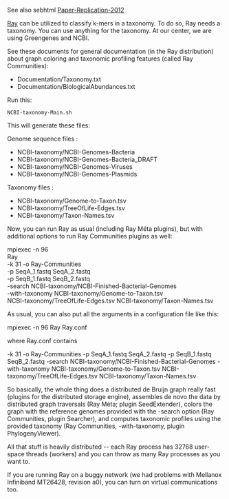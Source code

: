 
See also sebhtml [Paper-Replication-2012](https://github.com/sebhtml/Paper-Replication-2012)

[Ray](https://github.com/sebhtml/ray) can be utilized to classify k-mers in a taxonomy. To do so,
Ray needs a taxonomy. You can use anything for the taxonomy.
At our center, we are using Greengenes and NCBI.

See these documents for general documentation (in the Ray distribution)
 about graph coloring and taxonomic profiling
features (called Ray Communities):

- Documentation/Taxonomy.txt
- Documentation/BiologicalAbundances.txt


Run this:

	NCBI-taxonomy-Main.sh

This will generate these files:

Genome sequence files :
* NCBI-taxonomy/NCBI-Genomes-Bacteria
* NCBI-taxonomy/NCBI-Genomes-Bacteria_DRAFT
* NCBI-taxonomy/NCBI-Genomes-Viruses
* NCBI-taxonomy/NCBI-Genomes-Plasmids

Taxonomy files :
* NCBI-taxonomy/Genome-to-Taxon.tsv
* NCBI-taxonomy/TreeOfLife-Edges.tsv
* NCBI-taxonomy/Taxon-Names.tsv


Now, you can run Ray as usual (including Ray Méta plugins), but with
additional options to run Ray Communities plugins as well:

mpiexec -n 96 \
Ray \
-k 31 -o Ray-Communities \
-p SeqA_1.fastq SeqA_2.fastq \
-p SeqB_1.fastq SeqB_2.fastq \
-search NCBI-taxonomy/NCBI-Finished-Bacterial-Genomes \
-with-taxonomy NCBI-taxonomy/Genome-to-Taxon.tsv \
NCBI-taxonomy/TreeOfLife-Edges.tsv NCBI-taxonomy/Taxon-Names.tsv


As usual, you can also put all the arguments in a configuration file like this:

mpiexec -n 96 Ray Ray.conf

where Ray.conf contains

-k 31 -o Ray-Communities
-p SeqA_1.fastq SeqA_2.fastq
-p SeqB_1.fastq SeqB_2.fastq
-search NCBI-taxonomy/NCBI-Finished-Bacterial-Genomes
-with-taxonomy NCBI-taxonomy/Genome-to-Taxon.tsv
NCBI-taxonomy/TreeOfLife-Edges.tsv NCBI-taxonomy/Taxon-Names.tsv


So basically, the whole thing does a distributed de Bruijn graph really
fast (plugins for the distributed storage engine), assembles de novo the
data by distributed graph traversals (Ray Méta; plugin SeedExtender),
colors the graph with the reference genomes provided with the -search
option (Ray Communities, plugin Searcher), and computes taxonomic profiles
using the provided taxonomy (Ray Communities, -with-taxonomy, plugin PhylogenyViewer).


All that stuff is heavily distributed -- each Ray process has 32768 user-space threads
(workers) and you can throw as many Ray processes as you want to.


If you are running Ray on a buggy network (we had problems with Mellanox Infiniband MT26428,
revision a0), you can turn on virtual communications too.

